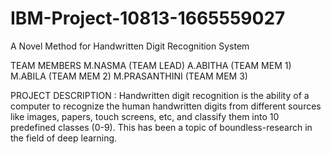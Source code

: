 # IBM-Project-10813-1665559027
A Novel Method for Handwritten Digit Recognition System

TEAM MEMBERS
M.NASMA (TEAM LEAD)
A.ABITHA (TEAM MEM 1)
M.ABILA (TEAM MEM 2)
M.PRASANTHINI (TEAM MEM 3)

PROJECT DESCRIPTION :
              Handwritten digit recognition is the ability of a computer to recognize the human handwritten digits from different sources like images, papers, touch screens, etc, and classify them into 10 predefined classes (0-9). This has been a topic of boundless-research in the field of deep learning.
              
